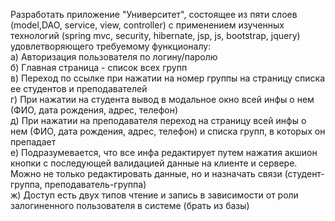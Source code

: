 Разработать приложение "Университет", состоящее из пяти слоев (model,DAO, service, view, controller) с применением изученных технологий (spring mvc, security, hibernate, jsp, js, bootstrap, jquery) удовлетворяющего требуемому функционалу:
      <br/>
      а) Авторизация пользователя по логину/паролю
      <br/>
      б) Главная страница - список всех групп
      <br/>
      в) Переход по ссылке при нажатии на номер группы на страницу списка ее студентов и преподавателей
      <br/>
      г) При нажатии на студента вывод в модальное окно всей инфы о нем (ФИО, дата рождения, адрес, телефон) 
      <br/>
      д) При нажатии на преподавателя переход на страницу всей инфы о нем (ФИО, дата рождения, адрес, телефон)  и списка групп, в которых он препадает
      <br/>
      е)  Подразумевается, что все инфа редактирует путем нажатия акшион кнопки с последующей валидацией данные на клиенте и сервере. Можно не только редактировать данные, но и назначать связи (студент-группа, преподаватель-группа)
      <br/>
      ж)  Доступ есть двух типов чтение и запись в зависимости от роли залогиненного пользователя в системе (брать из базы)
